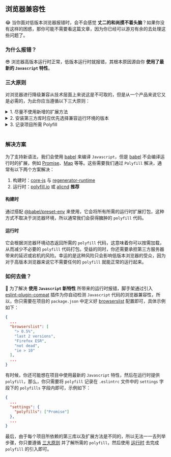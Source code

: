 ## 浏览器兼容性

😂 当你面对低版本浏览器报错时，会不会感觉 **丈二的和尚摸不着头脑**？如果你没有这样的困惑，那你可能不需要看这篇文章，因为你已经可以游刃有余的去处理这些问题了。

### 为什么报错？

😎 浏览器高版本运行时正常，低版本运行时就报错，其根本原因源自你 **使用了最新的 `Javascript` 特性**。

### 三大原则

对浏览器进行降级兼容从技术层面上来说这是不可取的，但是从一个产品来说它又是必需的，为此你应当遵循以下三大原则：

<details>
<summary>1. 尽量不使用新增的扩展方法</summary><br />

| 方法 | 最低支持 | 替代方法 |
| --- | --- | --- |
| [String.includes()](https://developer.mozilla.org/zh-CN/docs/Web/JavaScript/Reference/Global_Objects/String/includes) | Edge | [String.indexOf()](https://developer.mozilla.org/zh-CN/docs/Web/JavaScript/Reference/Global_Objects/String/indexOf) |
| [String.fromCodePoint()](https://developer.mozilla.org/zh-CN/docs/Web/JavaScript/Reference/Global_Objects/String/fromCodePoint) | Edge | [String.fromCharCode()](https://developer.mozilla.org/zh-CN/docs/Web/JavaScript/Reference/Global_Objects/String/fromCharCode) |
| [String.codePointAt()](https://developer.mozilla.org/zh-CN/docs/Web/JavaScript/Reference/Global_Objects/String/codePointAt) | Edge | [String.charCodeAt()](https://developer.mozilla.org/zh-CN/docs/Web/JavaScript/Reference/Global_Objects/String/charCodeAt) |
| [String.startsWith()](https://developer.mozilla.org/zh-CN/docs/Web/JavaScript/Reference/Global_Objects/String/startsWith) | Edge | [String.substring()](https://developer.mozilla.org/zh-CN/docs/Web/JavaScript/Reference/Global_Objects/String/substring) |
| [String.endsWith()](https://developer.mozilla.org/zh-CN/docs/Web/JavaScript/Reference/Global_Objects/String/endsWith) | Edge | [String.substring()](https://developer.mozilla.org/zh-CN/docs/Web/JavaScript/Reference/Global_Objects/String/substring) |
| [String.normalize()](https://developer.mozilla.org/zh-CN/docs/Web/JavaScript/Reference/Global_Objects/String/normalize) | Edge | 无 |
| [String.padStart()](https://developer.mozilla.org/zh-CN/docs/Web/JavaScript/Reference/Global_Objects/String/padStart) | Edge | [Polyfill](https://github.com/Financial-Times/polyfill-library/blob/master/polyfills/String/prototype/padStart/polyfill.js) |
| [String.padEnd()](https://developer.mozilla.org/zh-CN/docs/Web/JavaScript/Reference/Global_Objects/String/padEnd) | Edge | [Polyfill](https://github.com/Financial-Times/polyfill-library/blob/master/polyfills/String/prototype/padEnd/polyfill.js) |
| [String.repeat()](https://developer.mozilla.org/zh-CN/docs/Web/JavaScript/Reference/Global_Objects/String/repeat) | Edge | [Polyfill](https://github.com/Financial-Times/polyfill-library/blob/master/polyfills/String/prototype/repeat/polyfill.js) |
| [String.matchAll()](https://developer.mozilla.org/zh-CN/docs/Web/JavaScript/Reference/Global_Objects/String/matchAll) | Edge | [Regex](https://developer.mozilla.org/zh-CN/docs/Web/JavaScript/Reference/Global_Objects/RegExp/exec) |
| [String.trimStart()](https://developer.mozilla.org/zh-CN/docs/Web/JavaScript/Reference/Global_Objects/String/trimLeft) | Edge | [String.replace(/^\s+/g, '')](https://developer.mozilla.org/zh-CN/docs/Web/JavaScript/Reference/Global_Objects/String/replace) |
| [String.trimEnd()](https://developer.mozilla.org/zh-CN/docs/Web/JavaScript/Reference/Global_Objects/String/trimRight) | Edge | [String.replace(/\s+$/g, '')](https://developer.mozilla.org/zh-CN/docs/Web/JavaScript/Reference/Global_Objects/String/replace) |
| [String.raw()](https://developer.mozilla.org/zh-CN/docs/Web/JavaScript/Reference/Global_Objects/String/raw) | Edge | [Polyfill](https://github.com/Financial-Times/polyfill-library/blob/master/polyfills/String/raw/polyfill.js) |
| [Number.isFinite()](https://developer.mozilla.org/zh-CN/docs/Web/JavaScript/Reference/Global_Objects/Number/isFinite) | Edge | [Polyfill](https://github.com/Financial-Times/polyfill-library/blob/master/polyfills/Number/isFinite/polyfill.js) |
| [Number.isNaN()](https://developer.mozilla.org/zh-CN/docs/Web/JavaScript/Reference/Global_Objects/Number/isNaN) | Edge | [Polyfill](https://github.com/Financial-Times/polyfill-library/blob/master/polyfills/Number/isNaN/polyfill.js) |
| [Number.parseInt()](https://developer.mozilla.org/zh-CN/docs/Web/JavaScript/Reference/Global_Objects/Number/parseInt) | Edge | [parseInt](https://developer.mozilla.org/zh-CN/docs/Web/JavaScript/Reference/Global_Objects/parseInt) |
| [Number.parseFloat()](https://developer.mozilla.org/zh-CN/docs/Web/JavaScript/Reference/Global_Objects/Number/parseFloat) | Edge | [parseFloat](https://developer.mozilla.org/zh-CN/docs/Web/JavaScript/Reference/Global_Objects/parseFloat) |
| [Number.isInteger()](https://developer.mozilla.org/zh-CN/docs/Web/JavaScript/Reference/Global_Objects/Number/isInteger) | Edge | [Polyfill](https://github.com/Financial-Times/polyfill-library/blob/master/polyfills/Number/isInteger/polyfill.js) |
| [Number.EPSILON()](https://developer.mozilla.org/zh-CN/docs/Web/JavaScript/Reference/Global_Objects/Number/EPSILON) | Edge | Math.pow(2, -52) |
| [Number.isSafeInteger()](https://developer.mozilla.org/zh-CN/docs/Web/JavaScript/Reference/Global_Objects/Number/isSafeInteger) | Edge | [Polyfill](https://github.com/Financial-Times/polyfill-library/blob/master/polyfills/Number/isSafeInteger/polyfill.js) |
| [Math.trunc()](https://developer.mozilla.org/zh-CN/docs/Web/JavaScript/Reference/Global_Objects/Math/trunc) | Edge | [Polyfill](https://github.com/Financial-Times/polyfill-library/blob/master/polyfills/Math/trunc/polyfill.js) |
| [Math.sign()](https://developer.mozilla.org/zh-CN/docs/Web/JavaScript/Reference/Global_Objects/Math/sign) | Edge | [Polyfill](https://github.com/Financial-Times/polyfill-library/blob/master/polyfills/Math/sign/polyfill.js) |
| [Math.cbrt()](https://developer.mozilla.org/zh-CN/docs/Web/JavaScript/Reference/Global_Objects/Math/cbrt) | Edge | [Polyfill](https://github.com/Financial-Times/polyfill-library/blob/master/polyfills/Math/cbrt/polyfill.js) |
| [Math.clz32()](https://developer.mozilla.org/zh-CN/docs/Web/JavaScript/Reference/Global_Objects/Math/clz32) | Edge | [Polyfill](https://github.com/Financial-Times/polyfill-library/blob/master/polyfills/Math/clz32/polyfill.js) |
| [Math.imul()](https://developer.mozilla.org/zh-CN/docs/Web/JavaScript/Reference/Global_Objects/Math/imul) | Edge | [Polyfill](https://github.com/Financial-Times/polyfill-library/blob/master/polyfills/Math/imul/polyfill.js) |
| [Math.fround()](https://developer.mozilla.org/zh-CN/docs/Web/JavaScript/Reference/Global_Objects/Math/fround) | Edge | [Polyfill](https://github.com/Financial-Times/polyfill-library/blob/master/polyfills/Math/fround/polyfill.js) |
| [Math.hypot()](https://developer.mozilla.org/zh-CN/docs/Web/JavaScript/Reference/Global_Objects/Math/hypot) | Edge | [Polyfill](https://github.com/Financial-Times/polyfill-library/blob/master/polyfills/Math/hypot/polyfill.js) |
| [Math.expm1()](https://developer.mozilla.org/zh-CN/docs/Web/JavaScript/Reference/Global_Objects/Math/expm1) | Edge | [Polyfill](https://github.com/Financial-Times/polyfill-library/blob/master/polyfills/Math/expm1/polyfill.js) |
| [Math.log1p()](https://developer.mozilla.org/zh-CN/docs/Web/JavaScript/Reference/Global_Objects/Math/log1p) | Edge | [Polyfill](https://github.com/Financial-Times/polyfill-library/blob/master/polyfills/Math/log1p/polyfill.js) |
| [Math.log10()](https://developer.mozilla.org/zh-CN/docs/Web/JavaScript/Reference/Global_Objects/Math/log10) | Edge | [Polyfill](https://github.com/Financial-Times/polyfill-library/blob/master/polyfills/Math/log10/polyfill.js) |
| [Math.log2()](https://developer.mozilla.org/zh-CN/docs/Web/JavaScript/Reference/Global_Objects/Math/log2) | Edge | [Polyfill](https://github.com/Financial-Times/polyfill-library/blob/master/polyfills/Math/log2/polyfill.js) |
| [Math.sinh()](https://developer.mozilla.org/zh-CN/docs/Web/JavaScript/Reference/Global_Objects/Math/sinh) | Edge | [Polyfill](https://github.com/Financial-Times/polyfill-library/blob/master/polyfills/Math/sinh/polyfill.js) |
| [Math.cosh()](https://developer.mozilla.org/zh-CN/docs/Web/JavaScript/Reference/Global_Objects/Math/cosh) | Edge | [Polyfill](https://github.com/Financial-Times/polyfill-library/blob/master/polyfills/Math/cosh/polyfill.js) |
| [Math.cosh()](https://developer.mozilla.org/zh-CN/docs/Web/JavaScript/Reference/Global_Objects/Math/cosh) | Edge | [Polyfill](https://github.com/Financial-Times/polyfill-library/blob/master/polyfills/Math/cosh/polyfill.js) |
| [Math.tanh()](https://developer.mozilla.org/zh-CN/docs/Web/JavaScript/Reference/Global_Objects/Math/tanh) | Edge | [Polyfill](https://github.com/Financial-Times/polyfill-library/blob/master/polyfills/Math/tanh/polyfill.js) |
| [Math.asinh()](https://developer.mozilla.org/zh-CN/docs/Web/JavaScript/Reference/Global_Objects/Math/asinh) | Edge | [Polyfill](https://github.com/Financial-Times/polyfill-library/blob/master/polyfills/Math/asinh/polyfill.js) |
| [Math.acosh()](https://developer.mozilla.org/zh-CN/docs/Web/JavaScript/Reference/Global_Objects/Math/acosh) | Edge | [Polyfill](https://github.com/Financial-Times/polyfill-library/blob/master/polyfills/Math/acosh/polyfill.js) |
| [Math.atanh()](https://developer.mozilla.org/zh-CN/docs/Web/JavaScript/Reference/Global_Objects/Math/atanh) | Edge | [Polyfill](https://github.com/Financial-Times/polyfill-library/blob/master/polyfills/Math/atanh/polyfill.js) |
| [Array.from()](https://developer.mozilla.org/zh-CN/docs/Web/JavaScript/Reference/Global_Objects/Array/from) | Edge | [Polyfill](https://github.com/Financial-Times/polyfill-library/blob/master/polyfills/Array/from/polyfill.js) |
| [Array.of()](https://developer.mozilla.org/zh-CN/docs/Web/JavaScript/Reference/Global_Objects/Array/of) | Edge | [Array.slice()](https://developer.mozilla.org/zh-CN/docs/Web/JavaScript/Reference/Global_Objects/Array/slice) |
| [Array.copyWithin()](https://developer.mozilla.org/zh-CN/docs/Web/JavaScript/Reference/Global_Objects/Array/copyWithin) | Edge | [Polyfill](https://github.com/Financial-Times/polyfill-library/blob/master/polyfills/Array/prototype/copyWithin/polyfill.js) |
| [Array.find()](https://developer.mozilla.org/zh-CN/docs/Web/JavaScript/Reference/Global_Objects/Array/find) | Edge | [Polyfill](https://github.com/Financial-Times/polyfill-library/blob/master/polyfills/Array/prototype/find/polyfill.js) |
| [Array.findIndex()](https://developer.mozilla.org/zh-CN/docs/Web/JavaScript/Reference/Global_Objects/Array/findIndex) | Edge | [Polyfill](https://github.com/Financial-Times/polyfill-library/blob/master/polyfills/Array/prototype/findIndex/polyfill.js) |
| [Array.fill()](https://developer.mozilla.org/zh-CN/docs/Web/JavaScript/Reference/Global_Objects/Array/fill) | Edge | [Polyfill](https://github.com/Financial-Times/polyfill-library/blob/master/polyfills/Array/prototype/fill/polyfill.js) |
| [Array.entries()](https://developer.mozilla.org/zh-CN/docs/Web/JavaScript/Reference/Global_Objects/Array/entries) | Edge | [Polyfill](https://github.com/Financial-Times/polyfill-library/blob/master/polyfills/Array/prototype/entries/polyfill.js) |
| [Array.keys()](https://developer.mozilla.org/zh-CN/docs/Web/JavaScript/Reference/Global_Objects/Array/keys) | Edge | [Polyfill](https://github.com/Financial-Times/polyfill-library/blob/master/polyfills/Array/prototype/keys/polyfill.js) |
| [Array.values()](https://developer.mozilla.org/zh-CN/docs/Web/JavaScript/Reference/Global_Objects/Array/values) | Edge | [Polyfill](https://github.com/Financial-Times/polyfill-library/blob/master/polyfills/Array/prototype/values/polyfill.js) |
| [Array.includes()](https://developer.mozilla.org/zh-CN/docs/Web/JavaScript/Reference/Global_Objects/Array/includes) | Edge | [Polyfill](https://github.com/Financial-Times/polyfill-library/blob/master/polyfills/Array/prototype/includes/polyfill.js) |
| [Array.flat()](https://developer.mozilla.org/zh-CN/docs/Web/JavaScript/Reference/Global_Objects/Array/flat) | Edge | [Polyfill](https://github.com/Financial-Times/polyfill-library/blob/master/polyfills/Array/prototype/flat/polyfill.js) |
| [Array.flatMap()](https://developer.mozilla.org/zh-CN/docs/Web/JavaScript/Reference/Global_Objects/Array/flatMap) | Edge | [Polyfill](https://github.com/Financial-Times/polyfill-library/blob/master/polyfills/Array/prototype/flatMap/polyfill.js) |
| [Object.is()](https://developer.mozilla.org/zh-CN/docs/Web/JavaScript/Reference/Global_Objects/Object/is) | Edge | [Polyfill](https://github.com/Financial-Times/polyfill-library/blob/master/polyfills/Object/is/polyfill.js) |
| [Object.assign()](https://developer.mozilla.org/zh-CN/docs/Web/JavaScript/Reference/Global_Objects/Object/assign) | Edge | [Polyfill](https://github.com/Financial-Times/polyfill-library/blob/master/polyfills/Object/assign/polyfill.js) |
| [Object.getOwnPropertyDescriptors()](https://developer.mozilla.org/zh-CN/docs/Web/JavaScript/Reference/Global_Objects/Object/getOwnPropertyDescriptors) | Edge | [Polyfill](https://github.com/Financial-Times/polyfill-library/blob/master/polyfills/Object/getOwnPropertyDescriptors/polyfill.js) |
| [Object.setPrototypeOf()](https://developer.mozilla.org/zh-CN/docs/Web/JavaScript/Reference/Global_Objects/Object/setPrototypeOf) | IE11 | [Polyfill](https://github.com/Financial-Times/polyfill-library/blob/master/polyfills/Object/setPrototypeOf/polyfill.js) |
| [Object.values()](https://developer.mozilla.org/zh-CN/docs/Web/JavaScript/Reference/Global_Objects/Object/values) | Edge | [Polyfill](https://github.com/Financial-Times/polyfill-library/blob/master/polyfills/Object/values/polyfill.js) |
| [Object.entries()](https://developer.mozilla.org/zh-CN/docs/Web/JavaScript/Reference/Global_Objects/Object/entries) | Edge | [Polyfill](https://github.com/Financial-Times/polyfill-library/blob/master/polyfills/Object/entries/polyfill.js) |
| [Object.fromEntries()](https://developer.mozilla.org/zh-CN/docs/Web/JavaScript/Reference/Global_Objects/Object/fromEntries) | Edge | [Polyfill](https://github.com/Financial-Times/polyfill-library/blob/master/polyfills/Object/fromEntries/polyfill.js) |

<br />
</details>

<details>
<summary>2. 安装第三方库时应优先选择兼容运行环境的版本</summary><br />

| 包名 | 最低支持 | polyfills |
| --- | --- | --- |
| [react-dom@>=16.0.0](https://zh-hans.reactjs.org/docs/react-dom.html#browser-support) | IE9+ | [Map](https://developer.mozilla.org/en-US/docs/Web/JavaScript/Reference/Global_Objects/Map)、[Set](https://developer.mozilla.org/en-US/docs/Web/JavaScript/Reference/Global_Objects/Set) |
| [react-intl@>=4.0.0](https://github.com/formatjs/react-intl/blob/master/docs/Getting-Started.md#runtime-requirements) | IE11+ | Intl |
| [@loadable/components](https://loadable-components.com/docs/faq/#which-browsers-are-supported) | IE9+ | Map、Set |

<br />
</details>

<details>
<summary>3. 记录项目所需 Polyfill</summary><br />
俗话说：好记性不如烂笔头，养成良好的笔记习惯，可以让你游刃有余的去处理浏览器的兼容性问题
</details>
<br />

### 解决方案

为了支持新语法，我们会使用 [babel](https://babeljs.io/) 来编译 `Javascript`，但是 [babel](https://babeljs.io/) 不会编译运行时的扩展，例如 [Promise](https://developer.mozilla.org/zh-CN/docs/Web/JavaScript/Reference/Global_Objects/Promise)、[Map](https://developer.mozilla.org/zh-CN/docs/Web/JavaScript/Reference/Global_Objects/Map) 等等。这些需要我们通过 `Polyfill` 解决，通常有以下两个方案解决：

1. 构建时：[core-js](https://www.npmjs.com/package/core-js) 与 [regenerator-runtime](https://www.npmjs.com/package/regenerator-runtime)
2. 运行时：[polyfill.io](https://polyfill.io/) 或 [alicnd](https://polyfill.alicdn.com) **推荐**

#### 构建时

通过搭配 [@babel/preset-env](https://www.npmjs.com/package/@babel/preset-env) 来使用，它会将所有所需的运行时扩展打包，这种方式不取决于浏览器环境，所以通常我们会获得臃肿的 `polyfill` 代码。

#### 运行时

它会根据浏览器环境动态返回所需的 `polyfill` 代码，这意味着你可以按需加载，从而减少不必要的 `polyfill` 代码打包。受益的同时，你还需要承担第三方服务器带来的延迟或宕机的风险。幸运的是这种风险只会影响低版本浏览器的受众，因为对于高版本浏览器来说它不需要任何的 `polyfill` 就能正常的运行起来。

### 如何去做？

🥳 为了解决 **使用 `Javascript` 新特性** 所带来的运行时报错，脚手架通过引入 [eslint-plugin-compat](https://www.npmjs.com/package/eslint-plugin-compat) 插件为你自动检测 `Javascript` 代码的浏览器兼容性，所以，你只需要在项目的 `package.json` 中定义好 [browserslist](https://github.com/browserslist/browserslist) 配置即可，具体示例如下：

```json
{
  ...
  "browserslist": [
    "> 0.5%",
    "last 2 versions",
    "Firefox ESR",
    "not dead",
    "ie > 10"
  ],
  ...
}
```

有时候，你还可能想在项目中使用最新的 `Javascript` 特性，然后在运行时提供 `polyfill`，那么，你只需要将 `polyfill` 记录在 `.eslintrc` 文件中的 `settings` 字段下的 `polyfills` 字段内即可，示例如下：

```json
{
  ...
  "settings": {
    "polyfills": ["Promise"]
  },
  ...
}
```

最后，由于每个项目所依赖的第三库以及扩展方法是不同的，所以无法一一去列举步骤，你只要遵循 [三大原则](#三大原则) 并了解所需的 `polyfill`，然后使用 [运行时](#运行时) 去完成 `polyfill` 的引入即可。
